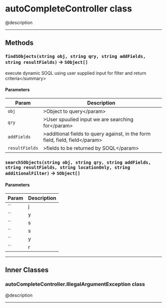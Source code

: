 # autoCompleteController class

@description

---
## Methods
### `findSObjects(string obj, string qry, string addFields, string resultFields)` → `SObject[]`

execute dynamic SOQL using user supplied input for filter and return criteria&lt;/summary&gt;

#### Parameters
|Param|Description|
|-----|-----------|
|`obj` |    &gt;Object to query&lt;/param&gt; |
|`qry` |    &gt;User spuulied input we are searching for&lt;/param&gt; |
|`addFields` |     &gt;additional fields to query against, in the form field, field, field&lt;/param&gt; |
|`resultFields` |      &gt;fields to be returned by SOQL&lt;/param&gt; |

### `searchSObjects(string obj, string qry, string addFields, string resultFields, string locationOnly, string additionalFilter)` → `SObject[]`
#### Parameters
|Param|Description|
|-----|-----------|
|`` | j |
|`` | y |
|`` | s |
|`` | s |
|`` | y |
|`` | r |

---
## Inner Classes

### autoCompleteController.IllegalArgumentException class

@description

---
